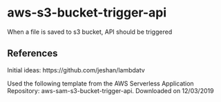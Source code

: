 # aws-s3-bucket-trigger-api
When a file is saved to s3 bucket, API should be triggered
<h2>References</h2>
<p>
  Initial ideas: https://github.com/jeshan/lambdatv
</p>
<p>
  Used the following template from the AWS Serverless Application Repository: aws-sam-s3-bucket-trigger-api. Downloaded on 12/03/2019
</p>